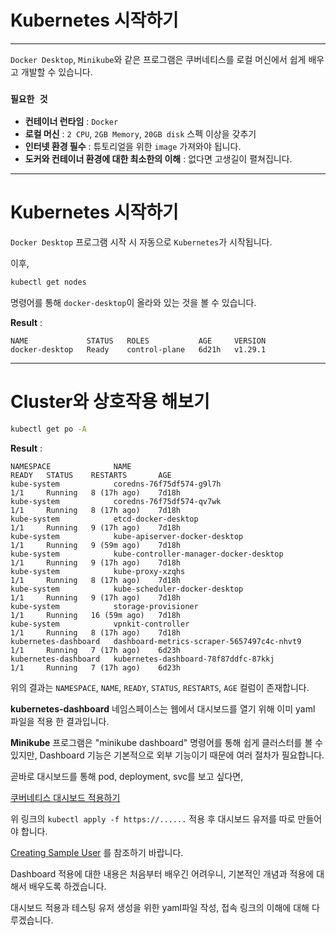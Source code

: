 # Kubernetes 시작하기

---

`Docker Desktop`, `Minikube`와 같은 프로그램은 쿠버네티스를 로컬 머신에서 쉽게 배우고 개발할 수 있습니다.

### `필요한 것`

* **컨테이너 런타임** : `Docker`
* **로컬 머신** : `2 CPU`, `2GB Memory`, `20GB disk` 스펙 이상을 갖추기
* **인터넷 환경 필수** : 튜토리얼을 위한 `image` 가져와야 됩니다.
* **도커와 컨테이너 환경에 대한 최소한의 이해** : 없다면 고생길이 펼쳐집니다.
---

# Kubernetes 시작하기

`Docker Desktop` 프로그램 시작 시 자동으로 `Kubernetes`가 시작됩니다.

이후, 
```bash
kubectl get nodes
```
명령어를 통해 `docker-desktop`이 올라와 있는 것을 볼 수 있습니다.

**Result** :
```
NAME             STATUS   ROLES           AGE     VERSION
docker-desktop   Ready    control-plane   6d21h   v1.29.1
```

---

# Cluster와 상호작용 해보기

```bash
kubectl get po -A
```
**Result** : 
```
NAMESPACE              NAME                                         READY   STATUS    RESTARTS       AGE
kube-system            coredns-76f75df574-g9l7h                     1/1     Running   8 (17h ago)    7d18h
kube-system            coredns-76f75df574-qv7wk                     1/1     Running   8 (17h ago)    7d18h
kube-system            etcd-docker-desktop                          1/1     Running   9 (17h ago)    7d18h
kube-system            kube-apiserver-docker-desktop                1/1     Running   9 (59m ago)    7d18h
kube-system            kube-controller-manager-docker-desktop       1/1     Running   9 (17h ago)    7d18h
kube-system            kube-proxy-xzqhs                             1/1     Running   8 (17h ago)    7d18h
kube-system            kube-scheduler-docker-desktop                1/1     Running   9 (17h ago)    7d18h
kube-system            storage-provisioner                          1/1     Running   16 (59m ago)   7d18h
kube-system            vpnkit-controller                            1/1     Running   8 (17h ago)    7d18h
kubernetes-dashboard   dashboard-metrics-scraper-5657497c4c-nhvt9   1/1     Running   7 (17h ago)    6d23h
kubernetes-dashboard   kubernetes-dashboard-78f87ddfc-87kkj         1/1     Running   7 (17h ago)    6d23h
```

위의 결과는 `NAMESPACE`, `NAME`, `READY`, `STATUS`, `RESTARTS`, `AGE` 컬럼이 존재합니다.

**kubernetes-dashboard** 네임스페이스는 웹에서 대시보드를 열기 위해 이미 yaml 파일을 적용 한 결과입니다.

**Minikube** 프로그램은 "minikube dashboard" 명령어를 통해 쉽게 클러스터를 볼 수 있지만, Dashboard 기능은 기본적으로 외부 기능이기 때문에 여러 절차가 필요합니다.

곧바로 대시보드를 통해 pod, deployment, svc를 보고 싶다면,

[쿠버네티스 대시보드 적용하기](https://kubernetes.io/docs/tasks/access-application-cluster/web-ui-dashboard/)

위 링크의 `kubectl apply -f https://......` 적용 후 대시보드 유저를 따로 만들어야 합니다.

[Creating Sample User](https://github.com/kubernetes/dashboard/blob/master/docs/user/access-control/creating-sample-user.md) 를 참조하기 바랍니다.

Dashboard 적용에 대한 내용은 처음부터 배우긴 어려우니, 기본적인 개념과 적용에 대해서 배우도록 하겠습니다.

대시보드 적용과 테스팅 유저 생성을 위한 yaml파일 작성, 접속 링크의 이해에 대해 다루겠습니다.
